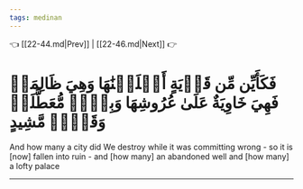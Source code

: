 ```yaml
---
tags: medinan
---
```


👈 [[22-44.md|Prev]] | [[22-46.md|Next]] 👉

# فَكَأَيِّن مِّن قَرۡيَةٍ أَهۡلَكۡنَٰهَا وَهِيَ ظَالِمَةٞ فَهِيَ خَاوِيَةٌ عَلَىٰ عُرُوشِهَا وَبِئۡرٖ مُّعَطَّلَةٖ وَقَصۡرٖ مَّشِيدٍ

And how many a city did We destroy while it was committing wrong - so it is [now] fallen into ruin - and [how many] an abandoned well and [how many] a lofty palace

---

